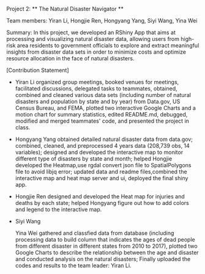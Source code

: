 
Project 2: ** The Natural Disaster Navigator **

Team members: Yiran Li, Hongjie Ren, Hongyang Yang, Siyi Wang, Yina Wei

Summary: In this project, we developed an RShiny App that aims at processing and visualizing natural disaster data, allowing users from high-risk area residents to government officials to explore and extract meaningful insights from disaster data sets in order to minimize costs and optimize resource allocation in the face of natural disasters.

[Contribution Statement] 
  + Yiran Li organized group meetings, booked venues for meetings, facilitated discussions, delegated tasks to teammates, obtained, combined and cleaned various data sets (including number of natural disasters and population by state and by year) from Data.gov, US Census Bureau, and FEMA, plotted two interactive Google Charts and a motion chart for summary statistics, edited README.md, debugged, modified and merged teammates' code, and presented the project in class.
  
  + Hongyang Yang obtained detailed natural disaster data from data.gov; combined, cleaned, and preprocessed 4 years data (208,739 obs, 14 variables); designed and developed the interactive map to monitor different type of disasters by state and month; helped Hongjie developed the Heatmap,use rgdal convert json file to SpatialPolygons file to avoid libjq error; updated data and readme files,combined the interactive map and heat map server and ui, deployed the final shiny app.
   
  + Hongjie Ren designed and developed the Heat map for injuries and deaths by each state; helped Hongyang figure out how to add colors and legend to the interactive map.

  + Siyi Wang
  
    Yina Wei gathered and classfied data from database (including processing data to build column that indicates the ages of dead people from different disaster in different states from 2010 to 2017), plotted two Google Charts to describe the relationship between the age and disaster and conducted analysis on the natural disasters; Finally uploaded the codes and results to the team leader: Yiran Li.
